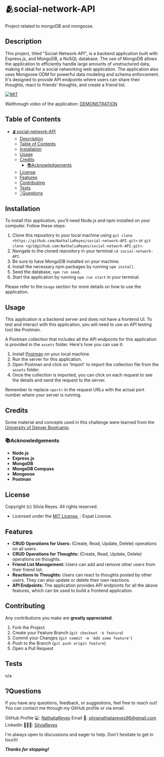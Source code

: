 # 🫂social-network-API 
Project related to mongoDB and mongoose.

## Description
This project, titled "Social-Network-API", is a backend application built with Express.js, and MongoDB, a NoSQL database. The use of MongoDB allows the application to efficiently handle large amounts of unstructured data, making it ideal for a social networking web application. The application also uses Mongoose ODM for powerful data modeling and schema enforcement. It's designed to provide API endpoints where users can share their thoughts, react to friends’ thoughts, and create a friend list.

[![MIT](https://img.shields.io/badge/License-MIT-blue.svg)](https://opensource.org/licenses/MIT)

Walthrough video of the application:
[DEMONSTRATION](https://drive.google.com/file/d/1Fb0cD6gtEeaf1ADbBAiTy7Nc1VQQJ6Yc/view?usp=sharing)

## Table of Contents
- [🫂social-network-API](#social-network-api)
  - [Description](#description)
  - [Table of Contents](#table-of-contents)
  - [Installation](#installation)
  - [Usage](#usage)
  - [Credits](#credits)
    - [📚Acknowledgements](#acknowledgements)
  - [License](#license)
  - [Features](#features)
  - [Contributing](#contributing)
  - [Tests](#tests)
  - [❔Questions](#questions)

## Installation

To install this application, you'll need Node.js and npm installed on your computer. Follow these steps:

1. Clone this repository to your local machine using `git clone <https://github.com/NathaliaReyes/social-network-API.git>` or `git clone <git@github.com:NathaliaReyes/social-network-API.git>`.
2. Navigate to the cloned repository in your terminal `cd social-network-API`.
3. Be sure to have MongoDB installed on your machine.
4. Install the necessary npm packages by running `npm install`.
5. Seed the database, `npm run seed`.
6. Start the application by running `npm run start` in your terminal.

Please refer to the `Usage` section for more details on how to use the application.

## Usage

This application is a backend server and does not have a frontend UI. To test and interact with this application, you will need to use an API testing tool like Postman.

A Postman collection that includes all the API endpoints for this application is provided in the `assets` folder. Here's how you can use it:

1. Install [Postman](https://www.postman.com/downloads/) on your local machine.
2. Run the server for this application.
3. Open Postman and click on 'Import' to import the collection file from the `assets` folder.
4. Once the collection is imported, you can click on each request to see the details and send the request to the server.

Remember to replace `<port>` in the request URLs with the actual port number where your server is running.

## Credits

Some material and concepts used in this challenge were learned from the [University of Denver Bootcamp](https://bootcamp.du.edu/coding/).

### 📚Acknowledgements

- **Node.js** 
- **Express.js**
- **MongoDB**
- **MongoDB Compass**
- **Mongoose** 
- **Postman**

## License

Copyright (c) Silvia Reyes. All rights reserved.

+ Licensed under the [MIT License.](https://opensource.org/licenses/MIT) : Expat License.

## Features

- **CRUD Operations for Users:** (Create, Read, Update, Delete) operations on all users.
- **CRUD Operations for Thoughts:** (Create, Read, Update, Delete) operations on thoughts.
- **Friend List Management:** Users can add and remove other users from their friend list.
- **Reactions to Thoughts:** Users can react to thoughts posted by other users. They can also update or delete their own reactions.
- **API Endpoints:** The application provides API endpoints for all the above features, which can be used to build a frontend application.

## Contributing

Any contributions you make are **greatly appreciated**.

1. Fork the Project
2. Create your Feature Branch (`git checkout -b feature`)
3. Commit your Changes (`git commit -m 'Add some feature'`)
4. Push to the Branch (`git push origin feature`)
5. Open a Pull Request

## Tests

n/a

## ❔Questions
If you have any questions, feedback, or suggestions, feel free to reach out! You can contact me through my GitHub profile or via email.

GitHub Profile 💻: [NathaliaReyes](https://github.com/NathaliaReyes)
Email 📧: silvianathaliareyes96@gmail.com
LinkedIn 👩🏻‍💻: [SilviaReyes](https://www.linkedin.com/in/silvia-reyes-2b907123b/)

I'm always open to discussions and eager to help. Don't hesitate to get in touch!



***Thanks for stopping!***
